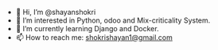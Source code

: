 - 👋 Hi, I’m @shayanshokri
- 👀 I’m interested in Python, odoo and Mix-criticality System.
- 🌱 I’m currently learning Django and Docker.
- 📫 How to reach me: shokrishayan1@gmail.com

<!---
shayanshokri/shayanshokri is a ✨ special ✨ repository because its `README.md` (this file) appears on your GitHub profile.
You can click the Preview link to take a look at your changes.
--->
